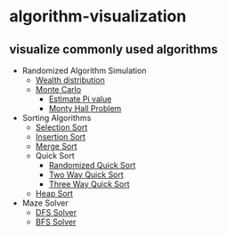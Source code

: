 # algorithm-visualization
## visualize commonly used algorithms

- Randomized Algorithm Simulation
    - [Wealth distribution](src/random_simulation/wealth_distribution)
    - [Monte Carlo](src/random_simulation/monte_carlo)
        - [Estimate Pi value](src/random_simulation/monte_carlo/find_pi)
        - [Monty Hall Problem](src/random_simulation/monte_carlo/monty_hall)
- Sorting Algorithms
    - [Selection Sort](src/sortings/selection_sort)
    - [Insertion Sort](src/sortings/insertion_sort)
    - [Merge Sort](src/sortings/merge_sort)
    - Quick Sort
        - [Randomized Quick Sort](src/sortings/quick_sort/randomized_quick_sort)
        - [Two Way Quick Sort](src/sortings/quick_sort/two_way_quick_sort)
        - [Three Way Quick Sort](src/sortings/quick_sort/three_way_quick_sort)
    - [Heap Sort](src/sortings/heap_sort)
- Maze Solver
    - [DFS Solver](src/maze_solver/dfs)
    - [BFS Solver](src/maze_solver/bfs)